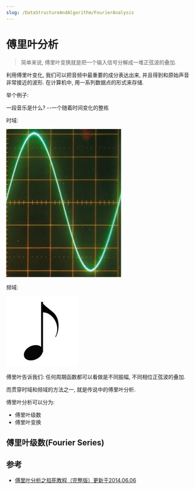 ```yaml
---
slug: /DataStructureAndAlgorithm/FourierAnalysis
---
```

# 傅里叶分析

> 简单来说, 傅里叶变换就是把一个输入信号分解成一堆正弦波的叠加.

利用傅里叶变化, 我们可以把音频中最重要的成分表达出来, 并且得到和原始声音非常接近的波形. 在计算机中, 用一系列数据点的形式来存储.

举个例子:

一段音乐是什么? --一个随着时间变化的整栋

时域:

![](imgs/2023-02-28-14-38-51.png)

频域:

![](imgs/2023-02-28-14-39-17.png)

傅里叶告诉我们: 任何周期函数都可以看做是不同振幅, 不同相位正弦波的叠加.

而贯穿时域和频域的方法之一, 就是传说中的傅里叶分析.

傅里叶分析可以分为:

- 傅里叶级数
- 傅里叶变换

## 傅里叶级数(Fourier Series)




## 参考

- [傅里叶分析之掐死教程（完整版）更新于2014.06.06](https://zhuanlan.zhihu.com/p/19763358)